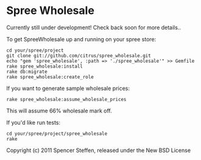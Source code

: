 Spree Wholesale
==============

Currently still under development! Check back soon for more details..

To get SpreeWholesale up and running on your spree store:

    cd your/spree/project
    git clone git://github.com/citrus/spree_wholesale.git
    echo "gem 'spree_wholesale', :path => './spree_wholesale'" >> Gemfile
    rake spree_wholesale:install
    rake db:migrate
    rake spree_wholesale:create_role

If you want to generate sample wholesale prices:

    rake spree_wholesale:assume_wholesale_prices

This will assume 66% wholesale mark off.



If you'd like run tests:

    cd your/spree/project/spree_wholesale
    rake



Copyright (c) 2011 Spencer Steffen, released under the New BSD License
